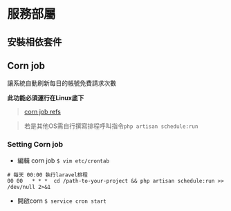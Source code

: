 # 服務部屬
## 安裝相依套件
## Corn job
讓系統自動刷新每日的帳號免費請求次數

**此功能必須運行在Linux底下**
> [corn job refs](https://jqnets.com/blog/ubuntu-%E6%8E%92%E7%A8%8B%E8%A8%AD%E5%AE%9A-%EF%BC%9Acrontab-%E6%8E%92%E7%A8%8B%E4%BD%BF%E7%94%A8%E6%95%99%E5%AD%B8/)

> 若是其他OS需自行撰寫排程呼叫指令`php artisan schedule:run`
### Setting Corn job
- 編輯 corn job `$ vim etc/crontab`
```
# 每天 00:00 執行laravel排程
00 00   * * *  cd /path-to-your-project && php artisan schedule:run >> /dev/null 2>&1
```

- 開啟corn `$ service cron start`
